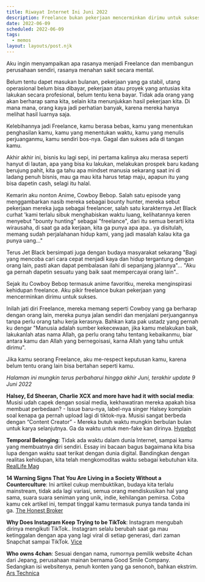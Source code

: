 ```yaml
---
title: Riwayat Internet Ini Juni 2022
description: Freelance bukan pekerjaan mencerminkan dirimu untuk sukses
date: 2022-06-09
scheduled: 2022-06-09
tags:
  - memos
layout: layouts/post.njk
---
```


Aku ingin menyampaikan apa rasanya menjadi Freelance dan membangun perusahaan sendiri, rasanya menahan sakit secara mental.

Belum tentu dapet masukan bulanan, pekerjaan yang ga stabil, utang operasional belum bisa dibayar, pekerjaan atau proyek yang antusias kita lakukan secara profesional, belum tentu kena bayar. Tidak ada orang yang akan berharap sama kita, selain kita menunjukkan hasil pekerjaan kita. Di mana mana, orang kaya jadi perhatian banyak, karena mereka hanya melihat hasil luarnya saja.

Kelebihannya jadi Freelance, kamu berasa bebas, kamu yang menentukan penghasilan kamu, kamu yang menentukan waktu, kamu yang menulis perjuanganmu, kamu sendiri bos-nya. Gagal dan sukses ada di tangan kamu.

Akhir akhir ini, bisnis ku lagi sepi, ini pertama kalinya aku merasa seperti hanyut di lautan, apa yang bisa ku lakukan, melakukan prospek baru kadang berujung pahit, kita ga tahu apa mindset manusia sekarang saat ini di ladang penuh bisnis, mau ga mau kita harus tetap maju, apapun itu yang bisa dapetin cash, selagi itu halal.

Kemarin aku nonton Anime, Cowboy Bebop. Salah satu episode yang menggambarkan nasib mereka sebagai bounty hunter, mereka sebut pekerjaan mereka juga sebagai freelancer, salah satu karakternya Jet Black curhat 'kami terlalu sibuk menghabiskan waktu luang, kelihatannya keren menyebut "bounty hunting" sebagai "freelance", dari itu semua berarti kita wirausaha, di saat ga ada kerjaan, kita ga punya apa apa.. ya disitulah, memang sudah perjalahanan hidup kami, yang jadi masalah kalau kita ga punya uang..."

Terus Jet Black bersimpati juga dengan budaya masyarakat sekarang "Bagi yang mencoba cari cara cepat menjadi kaya dan hidup tergantung dengan orang lain, pasti akan dapat pembalasan ilahi di sepanjang jalannya"... "Aku ga pernah dapetin sesuatu yang baik saat mempercayai orang lain"..

Sejak itu Cowboy Bebop termasuk anime favoritku, mereka menginspirasi kehidupan freelance. Aku pikir freelance bukan pekerjaan yang mencerminkan dirimu untuk sukses.

Inilah jati diri Freelance, mereka memang seperti Cowboy yang ga berharap dengan orang lain, mereka punya jalan sendiri dan menjalani perjuangannya tanpa perlu orang tahu kerja kerasnya. Bahkan kata pak ustadz yang pernah ku dengar "Manusia adalah sumber kekecewaan, jika kamu melakukan baik, lakukanlah atas nama Allah, ga perlu orang tahu tentang kebaikanmu, biar antara kamu dan Allah yang bernegoisasi, karna Allah yang tahu untuk dirimu".

Jika kamu seorang Freelance, aku me-respect keputusan kamu, karena belum tentu orang lain bisa bertahan seperti kamu.

*Halaman ini mungkin terus perbaharui hingga akhir Juni, terakhir update 9 Juni 2022*

**Halsey, Ed Sheeran, Charlie XCX and more have had it with social media**: Musisi udah capek dengan sosial media, kekhawatiran mereka apakah bisa membuat perbedaan? - Issue baru-nya, label-nya singer Halsey komplain soal kenapa ga pernah upload lagi di tiktok-nya.  Musisi sangat berbeda dengan “Content Creator” - Mereka butuh waktu mungkin berbulan bulan untuk karya selanjutnya. Ga da waktu untuk men-fake kan dirinya. [Hypebot](https://www.hypebot.com/hypebot/2022/06/halsey-ed-sheeran-charlie-xcx-and-more-have-had-it-with-social-media.html)


**Temporal Belonging**: Tidak ada waktu dalam dunia Internet, sampai kamu yang membuatnya diri sendiri. Essay ini bacaan bagus bagaimana kita bisa lupa dengan waktu saat terikat dengan dunia digital. Bandingkan dengan realitas kehidupan, kita telah mengkomoditas waktu sebagai kebutuhan kita. [RealLife Mag](https://reallifemag.com/temporal-belonging/)

**14 Warning Signs That You Are Living in a Society Without a Counterculture**: Ini artikel cukup membuktikan, budaya kita terlalu mainstream, tidak ada lagi variasi, semua orang mendiskusikan hal yang sama, suara suara seniman yang unik, indie, kehilangan pemirsa. Coba kamu cek artikel ini, tempat tinggal kamu termasuk punya tanda tanda ini ga. [The Honest Broker](https://tedgioia.substack.com/p/14-warning-signs-that-you-are-living)

**Why Does Instagram Keep Trying to be TikTok**: Instagram mengubah dirinya mengikuti TikTok..  Instagram selalu berubah saat ga mau ketinggalan dengan apa yang lagi viral di setiap generasi, dari zaman Snapchat sampai TikTok. [Vice](https://www.vice.com/en/article/y3vayk/instagram-tiktok-video-meta)

**Who owns 4chan**: Sesuai dengan nama, rumornya pemilik website 4chan dari Jepang, perusahaan mainan bernama Good Smile Company. Sedangkan isi websitenya, penuh konten yang ga senonoh, bahkan ekstrim. [Ars Technica](https://arstechnica.com/tech-policy/2022/05/who-owns-4chan/)